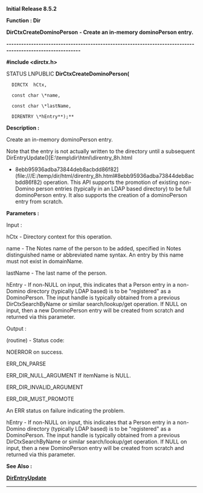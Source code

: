 




<!--
 /\* Font Definitions \*/
 @font-face
 {font-family:Helv;
 panose-1:2 11 6 4 2 2 2 3 2 4;}
@font-face
 {font-family:"Cambria Math";
 panose-1:2 4 5 3 5 4 6 3 2 4;}
@font-face
 {font-family:Calibri;
 panose-1:2 15 5 2 2 2 4 3 2 4;}
 /\* Style Definitions \*/
 p.MsoNormal, li.MsoNormal, div.MsoNormal
 {margin-top:0cm;
 margin-right:0cm;
 margin-bottom:8.0pt;
 margin-left:0cm;
 line-height:107%;
 font-size:11.0pt;
 font-family:"Calibri",sans-serif;}
a:link, span.MsoHyperlink
 {color:#0563C1;
 text-decoration:underline;}
.MsoChpDefault
 {font-size:11.0pt;}
.MsoPapDefault
 {margin-bottom:8.0pt;
 line-height:107%;}
 /\* Page Definitions \*/
 @page WordSection1
 {size:612.0pt 792.0pt;
 margin:72.0pt 72.0pt 72.0pt 72.0pt;}
div.WordSection1
 {page:WordSection1;}
-->




**Initial Release 8.5.2**



**Function : Dir**



**DirCtxCreateDominoPerson** **- Create an
in-memory dominoPerson entry.** 


**----------------------------------------------------------------------------------------------------------**



**#include <dirctx.h>**



STATUS
LNPUBLIC **DirCtxCreateDominoPerson(**  

      DIRCTX  hCtx,  

      const char \*name,  

      const char \*lastName,  

      DIRENTRY \*hEntry**);**



**Description :**




Create
an in-memory dominoPerson entry. 


Note that
the entry is not actually written to the directory until a subsequent
DirEntryUpdate()[E:\temp\dir\html\direntry\_8h.html
- 8ebb95936adba73844deb8acbdd86f82](file:///E:/temp/dir/html/direntry_8h.html#8ebb95936adba73844deb8acbdd86f82) operation. This API supports the
promotion of existing non-Domino person entries (typically in an LDAP based
directory) to be full dominoPerson entry. It also supports the creation of a
dominoPerson entry from scratch. 


 


 


**Parameters :**



Input :  

hCtx  -  Directory context for this operation.  

  

name  -  The Notes name of the person to be added, specified in Notes
distinguished name or abbreviated name syntax. An entry by this name must not
exist in domainName.  

  

lastName  -  The last name of the person.  

  

hEntry  -  If non-NULL on input, this indicates that a Person entry in a
non-Domino directory (typically LDAP based) is to be "registered" as
a DominoPerson. The input handle is typically obtained from a previous
DirCtxSearchByName or similar search/lookup/get operation. If NULL on input,
then a new DominoPerson entry will be created from scratch and returned via
this parameter.  

  




Output :  

(routine)  -  Status code:   

NOERROR on success.   

ERR\_DN\_PARSE  

ERR\_DIR\_NULL\_ARGUMENT If itemName is NULL.  

ERR\_DIR\_INVALID\_ARGUMENT  

ERR\_DIR\_MUST\_PROMOTE  

An ERR status on failure indicating the problem.  

  

  

hEntry  -  If non-NULL on input, this indicates that a Person entry in a
non-Domino directory (typically LDAP based) is to be "registered" as
a DominoPerson. The input handle is typically obtained from a previous
DirCtxSearchByName or similar search/lookup/get operation. If NULL on input,
then a new DominoPerson entry will be created from scratch and returned via
this parameter.  

  




 **See Also :**


**[DirEntryUpdate](DirEntryUpdate.md)**



----------------------------------------------------------------------------------------------------------


 





